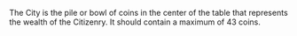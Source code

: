 The City is the pile or bowl of coins in the center of the table that represents the wealth of the Citizenry. It should contain a maximum of 43 coins.